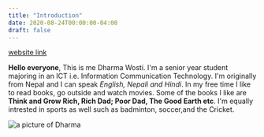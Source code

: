 ```yaml
---
title: "Introduction"
date: 2020-08-24T00:00:00-04:00
draft: false
---
```

[website link](https://amazing-tereshkova-042a43.netlify.app/introduction/)


**Hello everyone**, This is me Dharma Wosti. I'm a senior year student majoring in an ICT i.e. Information Communication Technology.
I'm originally from Nepal and I can speak *English, Nepali and Hindi*. In my free time I like to read books, go outside and watch movies.
Some of the books I like are **Think and Grow Rich, Rich Dad; Poor Dad, The Good Earth etc**. I'm equally intrested in sports as well
such as badminton, soccer,and the Cricket. 

![a picture of Dharma](https://amazing-tereshkova-042a43.netlify.app/me.jpg)

